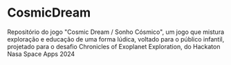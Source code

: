 # CosmicDream
Repositório do jogo "Cosmic Dream / Sonho Cósmico", um jogo que mistura exploração e educação de uma forma lúdica, voltado para o público infantil, projetado para o desafio Chronicles of Exoplanet Exploration, do Hackaton Nasa Space Apps 2024
